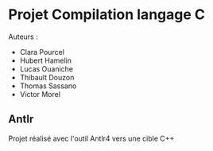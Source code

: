 # Projet Compilation langage C

Auteurs :

- Clara Pourcel
- Hubert Hamelin
- Lucas Ouaniche
- Thibault Douzon
- Thomas Sassano
- Victor Morel

## Antlr

Projet réalisé avec l'outil Antlr4 vers une cible C++
